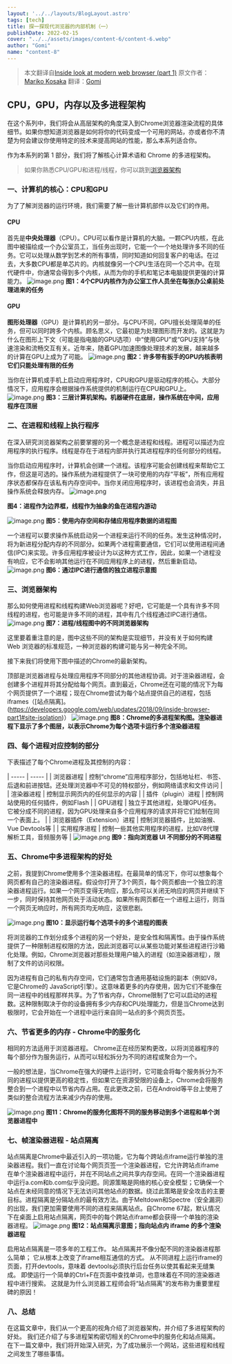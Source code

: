 ```yaml
---
layout: '../../layouts/BlogLayout.astro'
tags: [tech]
title: 探一探现代浏览器的内部机制（一）
publishDate: 2022-02-15
cover: "../../assets/images/content-6/content-6.webp"
author: "Gomi"
name: "content-8"
---
```

>  本文翻译自[Inside look at modern web browser (part 1)](https://developers.google.com/web/updates/2018/09/inside-browser-part1)
原文作者：[Mariko Kosaka](https://developers.google.com/web/resources/contributors/kosamari)
翻译：[Gomi](https://gomi.site/#/)

## CPU，GPU，内存以及多进程架构
在这个系列中，我们将会从高层架构的角度深入到Chrome浏览器渲染流程的具体细节。如果你想知道浏览器是如何将你的代码变成一个可用的网站，亦或者你不清楚为何会建议你使用特定的技术来提高网站的性能，那么本系列适合你。

作为本系列的第 1 部分，我们将了解核心计算术语和 Chrome 的多进程架构。
> 如果你熟悉CPU/GPU和进程/线程，你可以跳到[浏览器架构](https://developers.google.com/web/updates/2018/09/inside-browser-part1#browser-architecture)

### 一、计算机的核心：CPU和GPU
为了了解浏览器的运行环境，我们需要了解一些计算机部件以及它们的作用。

#### CPU
首先是**中央处理器**（CPU）。CPU可以看作是计算机的大脑。一颗CPU内核，在此图中被描绘成一个办公室员工，当任务出现时，它能一个一个地处理许多不同的任务。它可以处理从数学到艺术的所有事情，同时知道如何回复客户的电话。在过去，大多数CPU都是单芯片的。内核就像另一个CPU生活在同一个芯片中。在现代硬件中，你通常会得到多个内核，从而为你的手机和笔记本电脑提供更强的计算能力。
![image.png](../../assets/images/content-6/content-6-1.webp)
**图1：4个CPU内核作为办公室工作人员坐在每张办公桌前处理进来的任务**

#### GPU
**图形处理器**（GPU）是计算机的另一部分。与CPU不同，GPU擅长处理简单的任务，但可以同时跨多个内核。顾名思义，它最初是为处理图形而开发的。这就是为什么在图形上下文（可能是指电脑的GPU选项）中“使用GPU”或“GPU支持”与快速渲染和流畅交互有关。近年来，随着GPU加速图像处理技术的发展，越来越多的计算在GPU上成为了可能。
![image.png](../../assets/images/content-6/content-6-2.webp)
**图2：许多带有扳手的GPU内核表明它们只能处理有限的任务**

当你在计算机或手机上启动应用程序时，CPU和GPU是驱动程序的核心。大部分情况下，应用程序会根据操作系统提供的机制运行在CPU和GPU上。
![image.png](../../assets/images/content-6/content-6-3.webp)
**图3：三层计算机架构。机器硬件在底层，操作系统在中间，应用程序在顶层**

### 二、在进程和线程上执行程序
在深入研究浏览器架构之前要掌握的另一个概念是进程和线程。进程可以描述为应用程序的执行程序。线程是存在于进程内部并执行其进程程序的任何部分的线程。

当你启动应用程序时，计算机会创建一个进程。该程序可能会创建线程来帮助它工作，但这是可选的。操作系统为进程提供了一块可使用的内存“平板”，所有应用程序状态都保存在该私有内存空间中。当你关闭应用程序时，该进程也会消失，并且操作系统会释放内存。
![image.png](../../assets/images/content-6/content-6-4.webp)

**图4：进程作为边界框，线程作为抽象的鱼在进程内游动**

![image.png](../../assets/images/content-6/content-6-5.webp)
**图5：使用内存空间和存储应用程序数据的进程图**

一个进程可以要求操作系统启动另一个进程来运行不同的任务。发生这种情况时，将为新进程分配内存的不同部分。如果两个进程需要通信，它们可以使用进程间通信(IPC)来实现。许多应用程序被设计为以这种方式工作，因此，如果一个进程没有响应，它不会影响其他运行在不同应用程序上的进程，然后重新启动。
![image.png](../../assets/images/content-6/content-6-6.webp)
**图6：通过IPC进行通信的独立进程示意图**

### 三、浏览器架构
那么如何使用进程和线程构建Web浏览器呢？好吧，它可能是一个具有许多不同线程的进程，也可能是许多不同的进程，其中有几个线程通过IPC进行通信。
![image.png](../../assets/images/content-6/content-6-7.webp)
**图7：进程/线程图中的不同浏览器架构**

这里要着重注意的是，图中这些不同的架构是实现细节，并没有关于如何构建 Web 浏览器的标准规范，一种浏览器的构建可能与另一种完全不同。

接下来我们将使用下图中描述的Chrome的最新架构。

顶部是浏览器进程与处理应用程序不同部分的其他进程协调。对于渲染器进程，会创建多个进程并将其分配给每个网页。直到最近，Chrome还在可能的情况下为每个网页提供了一个进程；现在Chrome尝试为每个站点提供自己的进程，包括iframes（[站点隔离]。(https://developers.google.com/web/updates/2018/09/inside-browser-part1#site-isolation)）
![image.png](../../assets/images/content-6/content-6-8.webp)
**图8：Chrome的多进程架构图。渲染器进程下显示了多个图层，以表示Chrome为每个选项卡运行多个渲染器进程**

### 四、每个进程对应控制的部分
下表描述了每个Chrome进程及其控制的内容：

| ----- | ----- |
| 浏览器进程 | 控制“chrome”应用程序部分，包括地址栏、书签、后退和前进按钮。还处理浏览器中不可见的特权部分，例如网络请求和文件访问 |
| 渲染器进程 | 控制显示网页内的任何显示的内容 |
| 插件（plugin）进程 | 控制网站使用的任何插件，例如Flash |
| GPU进程 | 独立于其他进程，处理GPU任务。它被分成不同的进程，因为GPU处理来自多个应用程序的请求并将它们绘制在同一个表面上。 |
| 浏览器插件（Extension）进程 | 控制浏览器插件，比如油猴、Vue Devtools等 |
| 实用程序进程 | 控制一些其他实用程序的进程，比如V8代理解析工具，音频服务等 |
![image.png](../../assets/images/content-6/content-6-9.webp)
**图9：指向浏览器 UI 不同部分的不同进程**

### 五、Chrome中多进程架构的好处
之前，我提到Chrome使用多个渲染器进程。在最简单的情况下，你可以想象每个网页都有自己的渲染器进程。假设你打开了3个网页，每个网页都由一个独立的渲染器进程运行。如果一个网页变得无响应，那么你可以关闭无响应的网页并继续下一步，同时保持其他网页处于活动状态。如果所有网页都在一个进程上运行，则当一个网页无响应时，所有网页均无响应，这很悲剧。

![image.png](../../assets/images/content-6/content-6-10.webp)
**图10：显示运行每个选项卡的多个进程的图表**

将浏览器的工作划分成多个进程的另一个好处，是安全性和隔离性。由于操作系统提供了一种限制进程权限的方法，因此浏览器可以从某些功能对某些进程进行沙箱化处理。例如，Chrome浏览器对那些处理用户输入的进程（如渲染器进程），限制了文件的访问权限。

因为进程有自己的私有内存空间，它们通常包含通用基础设施的副本（例如V8，它是Chrome的 JavaScript引擎）。这意味着更多的内存使用，因为它们不能像在同一进程中的线程那样共享。为了节省内存，Chrome限制了它可以启动的进程数。这种限制取决于你的设备拥有多少内存和CPU处理能力，但是当Chrome达到极限时，它会开始在一个进程中运行来自同一站点的多个网页页签。

### 六、节省更多的内存 - Chrome中的服务化
相同的方法适用于浏览器进程。 Chrome正在经历架构更改，以将浏览器程序的每个部分作为服务运行，从而可以轻松拆分为不同的进程或聚合为一个。

一般的想法是，当Chrome在强大的硬件上运行时，它可能会将每个服务拆分为不同的进程以提供更高的稳定性，但如果它在资源受限的设备上，Chrome会将服务整合到一个进程中以节省内存占用。在此更改之前，已在Android等平台上使用了类似的整合流程方法来减少内存的使用。

![image.png](../../assets/images/content-6/content-6-11.webp)
**图11：Chrome的服务化图将不同的服务移动到多个进程和单个浏览器进程中**

### 七、帧渲染器进程 - 站点隔离
站点隔离是Chrome中最近引入的一项功能，它为每个跨站点iframe运行单独的渲染器进程。我们一直在讨论每个网页页签一个渲染器进程，它允许跨站点iframe在单个渲染器进程中运行，并在不同站点之间共享内存空间。在同一个渲染器进程中运行a.com和b.com似乎没问题。同源策略是网络的核心安全模型；它确保一个站点在未经同意的情况下无法访问其他站点的数据。绕过此策略是安全攻击的主要目标。进程隔离是分隔站点的最有效方法。由于Meltdown和Spectre（安全漏洞）的出现，我们更加需要使用不同的进程来隔离站点。自Chrome 67起，默认情况下在桌面上启用站点隔离，网页中的每个跨站点iframe都会获得一个单独的渲染器进程。
![image.png](../../assets/images/content-6/content-6-12.webp)
**图12：站点隔离示意图；指向站点内 iframe 的多个渲染器进程**

启用站点隔离是一项多年的工程工作。 站点隔离并不像分配不同的渲染器进程那么简单； 它从根本上改变了iframe相互通信的方式。 从不同进程上运行iframe的页面，打开devtools，意味着 devtools必须执行后台任务以使其看起来无缝集成。 即使运行一个简单的Ctrl+F在页面中查找单词，也意味着在不同的渲染器进程中进行搜索。 这就是为什么浏览器工程师会将“站点隔离”的发布称为重要里程碑的原因！

### 八、总结
在这篇文章中，我们从一个更高的视角介绍了浏览器架构，并介绍了多进程架构的好处。 我们还介绍了与多进程架构密切相关的Chrome中的服务化和站点隔离。 在下一篇文章中，我们将开始深入研究，为了成功展示一个网站，这些进程和线程之间发生了哪些事情。